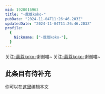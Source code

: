 ```yaml
---
mid: 1920016963
title: "-蔻蔻koko-"
pubDate: "2024-11-04T11:26:46.203Z"
updatedDate: "2024-11-04T11:26:46.203Z"
profile:
  {
    Nickname: ["-蔻蔻koko-"],
  }
---
```


关注[-蔻蔻koko-](https://space.bilibili.com/1920016963)谢谢喵~ 关注[-蔻蔻koko-](https://space.bilibili.com/1920016963)谢谢喵~

## 此条目有待补充
你可以在[这里](https://github.com/Yuhanawa/VTuber.ICU-Content/edit/master/v/-蔻蔻koko-/index.md)编辑本文
